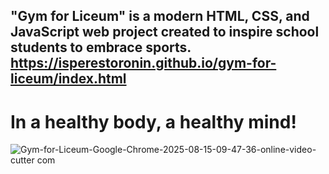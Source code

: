 ## "Gym for Liceum" is a modern HTML, CSS, and JavaScript web project created to inspire school students to embrace sports. https://isperestoronin.github.io/gym-for-liceum/index.html
# In a healthy body, a healthy mind!

![Gym-for-Liceum-Google-Chrome-2025-08-15-09-47-36-_online-video-cutter com_](https://github.com/user-attachments/assets/e83f2c70-4ae0-4f51-9780-ea69ff0fc8e9)










